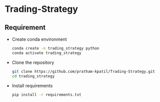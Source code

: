 # Trading-Strategy

## Requirement
- Create conda environment
  ```bash
  conda create -n trading_strategy python
  conda activate trading_strategy
  ```
  
 - Clone the repository
    ```bash 
    git clone https://github.com/pratham-kpatil/Trading-Strategy.git
    cd trading_strategy
 
 - Install requirements
    ```bash
    pip install -r requirements.txt
    
